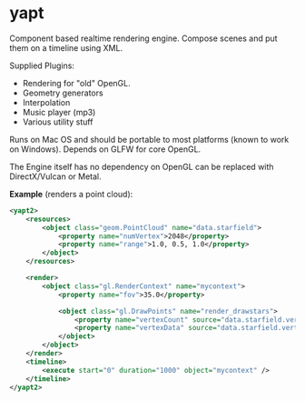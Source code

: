 yapt
====

Component based realtime rendering engine.
Compose scenes and put them on a timeline using XML.

Supplied Plugins:
- Rendering for "old" OpenGL.
- Geometry generators
- Interpolation
- Music player (mp3)
- Various utility stuff

Runs on Mac OS and should be portable to most platforms (known to work on Windows).
Depends on GLFW for core OpenGL.

The Engine itself has no dependency on OpenGL can be replaced with DirectX/Vulcan or Metal.

**Example** (renders a point cloud):

```xml
<yapt2>
	<resources>
		<object class="geom.PointCloud" name="data.starfield">
			<property name="numVertex">2048</property>
			<property name="range">1.0, 0.5, 1.0</property>
		</object>
	</resources>

	<render>
		<object class="gl.RenderContext" name="mycontext">
			<property name="fov">35.0</property>

			<object class="gl.DrawPoints" name="render_drawstars">
				<property name="vertexCount" source="data.starfield.vertexCount" />
				<property name="vertexData" source="data.starfield.vertexData" />
			</object>
		</object>
	</render>
	<timeline>
		<execute start="0" duration="1000" object="mycontext" />
	</timeline>
</yapt2>
```
